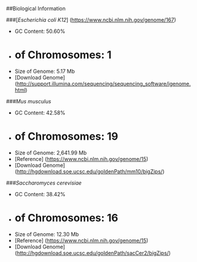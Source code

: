 ##Biological Information

###[*Escherichia coli K12*] (https://www.ncbi.nlm.nih.gov/genome/167)
* GC Content: 50.60%
* # of Chromosomes: 1
* Size of Genome: 5.17 Mb   
* [Download Genome] (http://support.illumina.com/sequencing/sequencing_software/igenome.html)

###*Mus musculus*
* GC Content: 42.58%
* # of Chromosomes: 19
* Size of Genome: 2,641.99 Mb  
* [Reference] (https://www.ncbi.nlm.nih.gov/genome/15)
* [Download Genome] (http://hgdownload.soe.ucsc.edu/goldenPath/mm10/bigZips/)

###*Saccharomyces cerevisiae*
* GC Content: 38.42%
* # of Chromosomes: 16
* Size of Genome: 12.30 Mb  
* [Reference] (https://www.ncbi.nlm.nih.gov/genome/15)
* [Download Genome] (http://hgdownload.soe.ucsc.edu/goldenPath/sacCer2/bigZips/)
